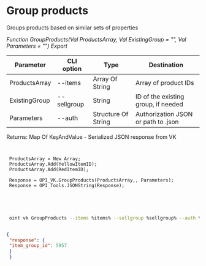 ﻿---
sidebar_position: 7
---

# Group products
 Groups products based on similar sets of properties


*Function GroupProducts(Val ProductsArray, Val ExistingGroup = "", Val Parameters = "") Export*

 | Parameter | CLI option | Type | Destination |
 |-|-|-|-|
 | ProductsArray | --items | Array Of String | Array of product IDs |
 | ExistingGroup | --sellgroup | String | ID of the existing group, if needed |
 | Parameters | --auth | Structure Of String | Authorization JSON or path to .json |

 
 Returns: Map Of KeyAndValue - Serialized JSON response from VK

```bsl title="Code example"
	
 
 ProductsArray = New Array;
 ProductsArray.Add(YellowItemID);
 ProductsArray.Add(RedItemID);
 
 Response = OPI_VK.GroupProducts(ProductsArray,, Parameters);
 Response = OPI_Tools.JSONString(Response);
 
 
	
```

```sh title="CLI command example"
 
 oint vk GroupProducts --items %items% --sellgroup %sellgroup% --auth %auth%


```


```json title="Result"

{
 "response": {
 "item_group_id": 5957
 }
 }

```

